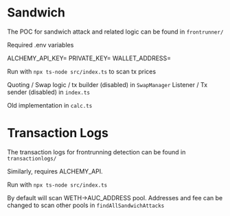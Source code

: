 
# Sandwich

The POC for sandwich attack and related logic can be found in `frontrunner/`

Required .env variables

ALCHEMY_API_KEY=<ALCHEMY API>
PRIVATE_KEY=<WALLET PRIVATE>
WALLET_ADDRESS=<WALLET ADDRESS>

Run with `npx ts-node src/index.ts` to scan tx prices

Quoting / Swap logic / tx builder (disabled) in `SwapManager`
Listener / Tx sender (disabled) in `index.ts`

Old implementation in `calc.ts`

# Transaction Logs

The transaction logs for frontrunning detection can be found in `transactionlogs/`

Similarly, requires ALCHEMY_API.

Run with `npx ts-node src/index.ts`

By default will scan WETH->AUC_ADDRESS pool. Addresses and fee can be changed to scan other pools in `findAllSandwichAttacks`